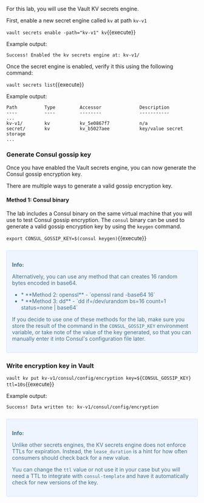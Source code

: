 For this lab, you will use the Vault KV secrets engine.

First, enable a new secret engine called `kv` at path `kv-v1`

`vault secrets enable -path="kv-v1" kv`{{execute}}

Example output:

```
Success! Enabled the kv secrets engine at: kv-v1/
```

Once the secret engine is enabled, verify it this using
the following command:

`vault secrets list`{{execute}}

Example output:

```
Path          Type         Accessor              Description
----          ----         --------              -----------
...
kv-v1/        kv           kv_5e0867f7           n/a
secret/       kv           kv_b5027aee           key/value secret storage
...
```

### Generate Consul gossip key

Once you have enabled the Vault secrets engine, you can now
generate the Consul gossip encryption key.

There are multiple ways to generate a valid gossip encryption key.

#### Method 1: Consul binary

The lab includes a Consul binary on the same virtual machine that
you will use to test Consul gossip encryption. The `consul` binary
can be used to generate a valid gossip encryption key by using the
`keygen` command.

`export CONSUL_GOSSIP_KEY=$(consul keygen)`{{execute}}

<div style="background-color:#eff5ff; color:#416f8c; border:1px solid #d0e0ff; padding:1em; border-radius:3px; margin:24px 0;">
  <p><strong>Info: </strong>

Alternatively, you can use any method that can creates 16 random bytes
encoded in base64.
<br/>

<ul>
<li>
* **Method 2: openssl** - `openssl rand -base64 16`
</li>
<li>
* **Method 3: dd** - `dd if=/dev/urandom bs=16 count=1 status=none | base64`
</li>
</ul>

If you decide to use one of these methods for the lab, make sure you
store the result of the command in the `CONSUL_GOSSIP_KEY` environment variable,
or take note of the value of the key generated, so that you can manually
enter it into Consul's configuration file later.

</p></div>

### Write encryption key in Vault

`vault kv put kv-v1/consul/config/encryption key=${CONSUL_GOSSIP_KEY} ttl=10s`{{execute}}

Example output:
```
Success! Data written to: kv-v1/consul/config/encryption
```

<div style="background-color:#eff5ff; color:#416f8c; border:1px solid #d0e0ff; padding:1em; border-radius:3px; margin:24px 0;">
  <p><strong>Info:</strong><br>
  
  Unlike other secrets engines, the KV secrets engine does not enforce TTLs for expiration. Instead, the `lease_duration` is a hint for how often consumers should check back for a new value.

  Yuu can change the `ttl` value or not use it in your case but you will need a TTL to integrate with `consul-template` and have it automatically check for new versions of the key.

</p></div>